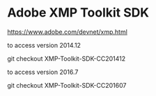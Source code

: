 # Adobe XMP Toolkit SDK

https://www.adobe.com/devnet/xmp.html

to access version 2014.12

git checkout XMP-Toolkit-SDK-CC201412

to access version 2016.7

git checkout XMP-Toolkit-SDK-CC201607

